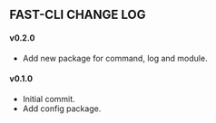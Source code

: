 FAST-CLI CHANGE LOG
-------------------

#### v0.2.0

- Add new package for command, log and module.

#### v0.1.0

- Initial commit.
- Add config package.